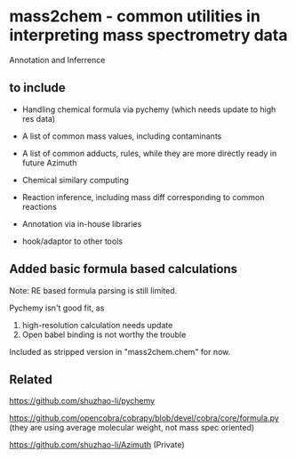 # mass2chem - common utilities in interpreting mass spectrometry data

Annotation and Inferrence

## to include

* Handling chemical formula via pychemy (which needs update to high res data)

* A list of common mass values, including contaminants

* A list of common adducts, rules, while they are more directly ready in future Azimuth

* Chemical similary computing

* Reaction inference, including mass diff corresponding to common reactions

* Annotation via in-house libraries 

* hook/adaptor to other tools


## Added basic formula based calculations

Note: RE based formula parsing is still limited.

Pychemy isn't good fit, as 
1) high-resolution calculation needs update
2) Open babel binding is not worthy the trouble

Included as stripped version in "mass2chem.chem" for now.


## Related

https://github.com/shuzhao-li/pychemy

https://github.com/opencobra/cobrapy/blob/devel/cobra/core/formula.py (they are using average molecular weight, not mass spec oriented)

https://github.com/shuzhao-li/Azimuth (Private)

